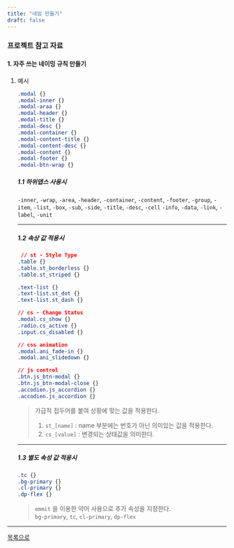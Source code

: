 ```yaml
---
title: "네임 만들기"
draft: false
---
```


### 프로젝트 참고 자료

#### 1. 자주 쓰는 네이밍 규칙 만들기

1. 예시
	```css
	.modal {}
	.modal-inner {}
	.modal-araa {}
	.modal-header {}
	.modal-title {}
	.modal-desc {}
	.modal-container {}
	.modal-content-title {}
	.modal-content-desc {}
	.modal-content {}
	.modal-footer {}
	.modal-btn-wrap {}
	```

	##### 1.1 하위뎁스 사용시
	`-inner`, `-wrap`, `-area`, `-header`, `-container`, `-content`, `-footer`,
	`-group`, `-item`, `-list`, `-box`, `-sub`, `-side`, `-title`, `-desc`, `-cell`
	`-info`, `-data`, `-link`, `-label`, `-unit`
	
	---

	##### 1.2 속상 값 적용시
	```css
	 // st - Style Type 
	.table {}
	.table.st_borderless {}
	.table.st_striped {}

	.text-list {}
	.text-list.st_dot {}
	.text-list.st_dash {}

	// cs - Change Status
	.modal.cs_show {}
	.radio.cs_active {}
	.input.cs_disabled {}

	// css animation
	.modal.ani_fade-in {}
	.modal.ani_slidedown {}

	// js control
	.btn.js_btn-modal {}
	.btn.js_btn-modal-close {}
	.accodien.js_accordion {}
	.accodien.js_accordion {}
	```

	> 가급적 접두어를 붙여 상황에 맞는 값을 적용한다.
	> 1. `st_[name]` : name 부분에는 번호가 아닌 의미있는 값을 적용한다.
	> 2. `cs_[value]` : 변경되는 상태값을 의미한다.

	---
	##### 1.3 별도 속성 값 적용시
	```css
	.tc {}
	.bg-primary {}
	.cl-primary {}
	.dp-flex {}
	```
	> `emmit` 을 이용한 약어 사용으로 추가 속성을 지정한다.   
	> `bg-primary`, `tc`, `cl-primary`, `dp-flex`


---
[목록으로](/guide)
